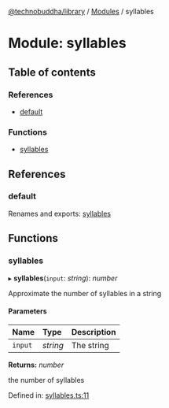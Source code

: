 [@technobuddha/library](../../README.md) / [Modules](../Modules.md) / syllables

# Module: syllables

## Table of contents

### References

- [default](syllables.md#default)

### Functions

- [syllables](syllables.md#syllables)

## References

### default

Renames and exports: [syllables](syllables.md#syllables)

## Functions

### syllables

▸ **syllables**(`input`: *string*): *number*

Approximate the number of syllables in a string

#### Parameters

| Name | Type | Description |
| :------ | :------ | :------ |
| `input` | *string* | The string |

**Returns:** *number*

the number of syllables

Defined in: [syllables.ts:11](../../src/syllables.ts#L11)
